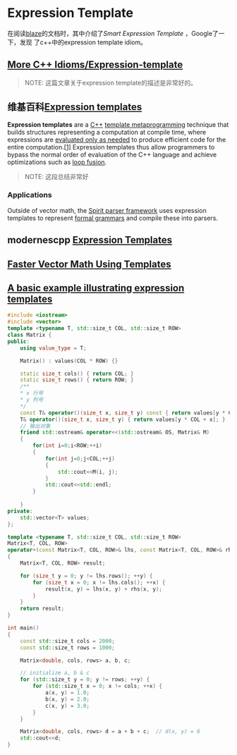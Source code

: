 # Expression Template

在阅读[blaze](https://bitbucket.org/blaze-lib/blaze/src/master/)的文档时，其中介绍了*Smart Expression Template* ，Google了一下，发现 了c++中的expression template idiom。

## [More C++ Idioms/Expression-template](https://en.wikibooks.org/wiki/More_C%2B%2B_Idioms/Expression-template)

> NOTE: 这篇文章关于expression template的描述是非常好的。



## 维基百科[Expression templates](https://en.wikipedia.org/wiki/Expression_templates)

**Expression templates** are a [C++](https://en.wikipedia.org/wiki/C%2B%2B) [template metaprogramming](https://en.wikipedia.org/wiki/Template_metaprogramming) technique that builds structures representing a computation at compile time, where expressions are [evaluated only as needed](https://en.wikipedia.org/wiki/Lazy_evaluation) to produce efficient code for the entire computation.[[1\]](https://en.wikipedia.org/wiki/Expression_templates#cite_note-matsuzaki-1) Expression templates thus allow programmers to bypass the normal order of evaluation of the C++ language and achieve optimizations such as [loop fusion](https://en.wikipedia.org/wiki/Loop_fusion).

> NOTE: 这段总结非常好

### Applications

Outside of vector math, the [Spirit parser framework](https://en.wikipedia.org/wiki/Spirit_parser_framework) uses expression templates to represent [formal grammars](https://en.wikipedia.org/wiki/Formal_grammar) and compile these into parsers.



## modernescpp [Expression Templates](https://www.modernescpp.com/index.php/expression-templates)



## [Faster Vector Math Using Templates](https://www.flipcode.com/archives/Faster_Vector_Math_Using_Templates.shtml)



## [A basic example illustrating expression templates](https://riptutorial.com/cplusplus/example/19992/a-basic-example-illustrating-expression-templates)



```c++
#include <iostream>
#include <vector>
template <typename T, std::size_t COL, std::size_t ROW>
class Matrix {
public:
    using value_type = T;

    Matrix() : values(COL * ROW) {}

    static size_t cols() { return COL; }
    static size_t rows() { return ROW; }
	/**
	* x 行号
	* y 列号
	*/
    const T& operator()(size_t x, size_t y) const { return values[y * COL + x]; }
    T& operator()(size_t x, size_t y) { return values[y * COL + x]; }
    // 输出对象
	friend std::ostream& operator<<(std::ostream& OS, Matrix& M)
    {
        for(int i=0;i<ROW;++i)
        {
            for(int j=0;j<COL;++j)
            {
             	std::cout<<M(i, j);
            }
            std::cout<<std::endl;
        }
            
    }
private:
    std::vector<T> values;
};

template <typename T, std::size_t COL, std::size_t ROW>
Matrix<T, COL, ROW>
operator+(const Matrix<T, COL, ROW>& lhs, const Matrix<T, COL, ROW>& rhs)
{
    Matrix<T, COL, ROW> result;

    for (size_t y = 0; y != lhs.rows(); ++y) {
        for (size_t x = 0; x != lhs.cols(); ++x) {
            result(x, y) = lhs(x, y) + rhs(x, y);
        }
    }
    return result;
}

int main()
{
    const std::size_t cols = 2000;
    const std::size_t rows = 1000;

    Matrix<double, cols, rows> a, b, c;

    // initialize a, b & c
    for (std::size_t y = 0; y != rows; ++y) {
        for (std::size_t x = 0; x != cols; ++x) {
            a(x, y) = 1.0;
            b(x, y) = 2.0;
            c(x, y) = 3.0;
        }
    }  

    Matrix<double, cols, rows> d = a + b + c;  // d(x, y) = 6 
    std::cout<<d;
}

```

